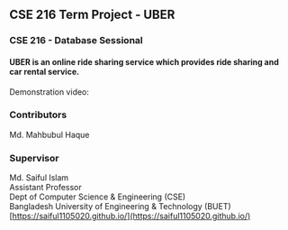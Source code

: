 ## CSE 216 Term Project - UBER

### CSE 216 - Database Sessional

#### UBER is an online ride sharing service which provides ride sharing and car rental service.

Demonstration video:

### Contributors

Md. Mahbubul Haque


### Supervisor

Md. Saiful Islam\
Assistant Professor\
Dept of Computer Science & Engineering (CSE)\
Bangladesh University of Engineering & Technology (BUET)\
[https://saiful1105020.github.io/](https://saiful1105020.github.io/)